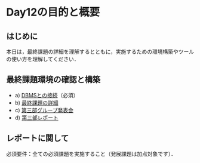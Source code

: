 # Day12の目的と概要

## はじめに

本日は，最終課題の詳細を理解するとともに，実施するための環境構築やツールの使い方を理解してください．

## 最終課題環境の確認と構築

-   a) [DBMSとの接続](./connection_to_dbms "DBMSとの接続")（必須）
-   b) [最終課題の詳細](./final_task_details "最終課題の詳細")
-   c) [第三部グループ発表会](./part3_group_presentation "第三部グループ発表会")
-   d) [第三部レポート](./part3_repot "第三部レポート")

## レポートに関して

必須要件：全ての必須課題を実施すること（発展課題は加点対象です）．
